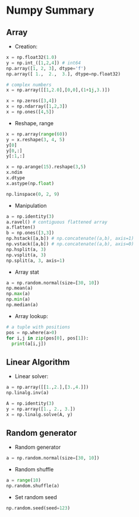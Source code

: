 # Numpy Summary

## Array
- Creation:
```python
x = np.float32(1.0)
y = np.int_([1,2,4]) # int64
np.array([1, 2, 3], dtype='f')
np.array([ 1.,  2.,  3.], dtype=np.float32)

# complex numbers
x = np.array([[1,2.0],[0,0],(1+1j,3.)])

x = np.zeros([3,4])
x = np.ndarray([1,2,3])
x = np.ones([4,5])
```
- Reshape, range
```python
x = np.array(range(60))
y = x.reshape(3, 4, 5)
y[0]
y[0,:]
y[:1,:]

x = np.arange(15).reshape(3,5)
x.ndim
x.dtype
x.astype(np.float)

np.linspace(0, 2, 9)
```
- Manipulation
```python
a = np.identity(3)
a.ravel() # contiguous flattened array
a.flatten()
b = np.ones([3,3]) 
np.hstack([a,b]) # np.concatenate((a,b), axis=1)
np.vstack([a,b]) # np.concatenate((a,b), axis=0)
np.hsplit(a, 3)
np.vsplit(a, 3)
np.split(a, 3, axis=1)
```
- Array stat
```python
a = np.random.normal(size=[30, 10])
np.mean(a)
np.max(a)
np.min(a)
np.median(a)
```
- Array lookup:
```python
# a tuple with positions
pos = np.where(a>0)
for i,j in zip(pos[0], pos[1]):
  print(a[i,j])
```

## Linear Algorithm
- Linear solver:
```python
a = np.array([[1.,2.],[3.,4.]])
np.linalg.inv(a)

A = np.identity(3)
y = np.array([1., 2., 3.])
x = np.linalg.solve(A, y)
```

## Random generator
- Random generator
```python
a = np.random.normal(size=[30, 10])
```
- Random shuffle
```python
a = range(10)
np.random.shuffle(a)
```
- Set random seed
```python
np.random.seed(seed=123)
```